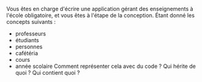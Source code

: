 Vous êtes en charge d'écrire une application gérant des enseignements à l'école obligatoire, et vous êtes à l'étape de la conception.
Étant donné les concepts suivants :
- professeurs
- étudiants
- personnes
- cafétéria
- cours
- année scolaire
Comment représenter cela avec du code ? Qui hérite de quoi ? Qui contient quoi ?
